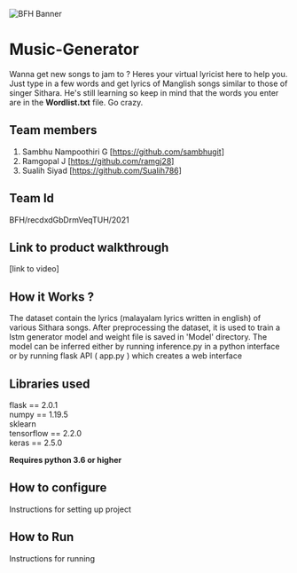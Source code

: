 ![BFH Banner](https://trello-attachments.s3.amazonaws.com/542e9c6316504d5797afbfb9/542e9c6316504d5797afbfc1/39dee8d993841943b5723510ce663233/Frame_19.png)
# Music-Generator
Wanna get new songs to jam to ? Heres your virtual lyricist here to help you. Just type in a few words and get lyrics of Manglish songs similar to those of singer Sithara. He's still learning so keep in mind that the words you enter are in the **Wordlist.txt** file. Go crazy.
## Team members
1. Sambhu Nampoothiri G [https://github.com/sambhugit]
2. Ramgopal J [https://github.com/ramgj28]
3. Sualih Siyad [https://github.com/Sualih786]
## Team Id
BFH/recdxdGbDrmVeqTUH/2021
## Link to product walkthrough
[link to video]
## How it Works ?
The dataset contain the lyrics (malayalam lyrics written in english) of various Sithara songs. After preprocessing the dataset, it is used to train a lstm generator model and weight file is saved in 'Model' directory. The model can be inferred either by running inference.py in a python interface or by running flask API ( app.py ) which creates a web interface
## Libraries used
flask == 2.0.1  
numpy == 1.19.5  
sklearn    
tensorflow == 2.2.0    
keras == 2.5.0

**Requires python 3.6 or higher**

## How to configure
Instructions for setting up project
## How to Run
Instructions for running
